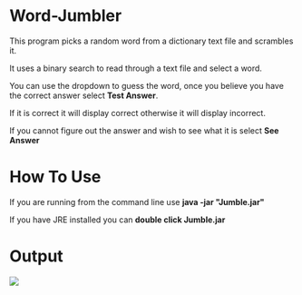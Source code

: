 # Word-Jumbler
This program picks a random word from a dictionary text file and scrambles it.

It uses a binary search to read through a text file and select a word.

You can use the dropdown to guess the word, once you believe you have the correct answer select **Test Answer**.

If it is correct it will display correct otherwise it will display incorrect.

If you cannot figure out the answer and wish to see what it is select **See Answer**

# How To Use

If you are running from the command line use **java -jar "Jumble.jar"**

If you have JRE installed you can **double click Jumble.jar**



# Output
![](https://i.imgur.com/FWl1Zgz.png)
